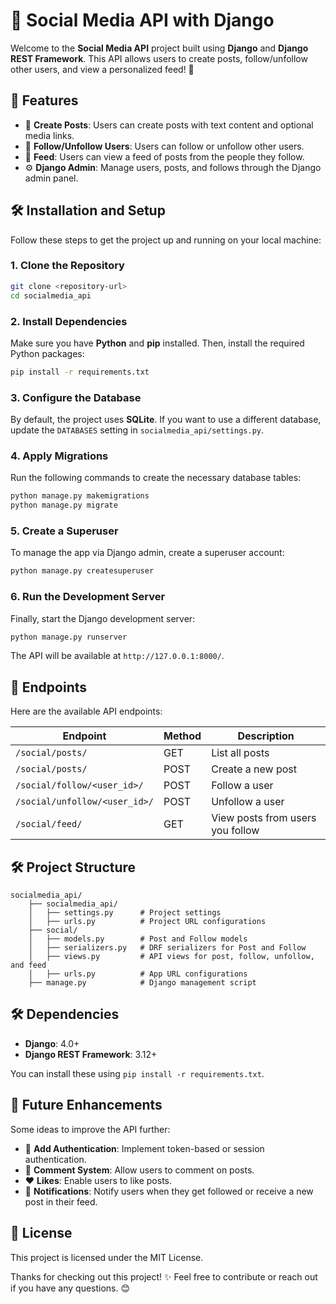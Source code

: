 # 📱 Social Media API with Django

Welcome to the **Social Media API** project built using **Django** and **Django REST Framework**. This API allows users to create posts, follow/unfollow other users, and view a personalized feed! 🚀

## 🎯 Features

- 📝 **Create Posts**: Users can create posts with text content and optional media links.
- 👥 **Follow/Unfollow Users**: Users can follow or unfollow other users.
- 📰 **Feed**: Users can view a feed of posts from the people they follow.
- ⚙️ **Django Admin**: Manage users, posts, and follows through the Django admin panel.

## 🛠️ Installation and Setup

Follow these steps to get the project up and running on your local machine:

### 1. Clone the Repository

```bash
git clone <repository-url>
cd socialmedia_api
```

### 2. Install Dependencies

Make sure you have **Python** and **pip** installed. Then, install the required Python packages:

```bash
pip install -r requirements.txt
```

### 3. Configure the Database

By default, the project uses **SQLite**. If you want to use a different database, update the `DATABASES` setting in `socialmedia_api/settings.py`.

### 4. Apply Migrations

Run the following commands to create the necessary database tables:

```bash
python manage.py makemigrations
python manage.py migrate
```

### 5. Create a Superuser

To manage the app via Django admin, create a superuser account:

```bash
python manage.py createsuperuser
```

### 6. Run the Development Server

Finally, start the Django development server:

```bash
python manage.py runserver
```

The API will be available at `http://127.0.0.1:8000/`.

## 🚪 Endpoints

Here are the available API endpoints:

| Endpoint                      | Method | Description                      |
| ----------------------------- | ------ | -------------------------------- |
| `/social/posts/`              | GET    | List all posts                   |
| `/social/posts/`              | POST   | Create a new post                |
| `/social/follow/<user_id>/`   | POST   | Follow a user                    |
| `/social/unfollow/<user_id>/` | POST   | Unfollow a user                  |
| `/social/feed/`               | GET    | View posts from users you follow |

## 🛠️ Project Structure

```
socialmedia_api/
    ├── socialmedia_api/
    │   ├── settings.py      # Project settings
    │   ├── urls.py          # Project URL configurations
    ├── social/
    │   ├── models.py        # Post and Follow models
    │   ├── serializers.py   # DRF serializers for Post and Follow
    │   ├── views.py         # API views for post, follow, unfollow, and feed
    │   ├── urls.py          # App URL configurations
    ├── manage.py            # Django management script
```

## 🛠️ Dependencies

- **Django**: 4.0+
- **Django REST Framework**: 3.12+

You can install these using `pip install -r requirements.txt`.

## 🚀 Future Enhancements

Some ideas to improve the API further:

- 🔑 **Add Authentication**: Implement token-based or session authentication.
- 💬 **Comment System**: Allow users to comment on posts.
- ❤️ **Likes**: Enable users to like posts.
- 🔔 **Notifications**: Notify users when they get followed or receive a new post in their feed.

## 📝 License

This project is licensed under the MIT License.

Thanks for checking out this project! ✨ Feel free to contribute or reach out if you have any questions. 😊

```

```

